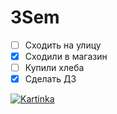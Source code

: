 # 3Sem

* [ ] Сходить на улицу
* [x] Сходили в магазин
* [ ] Купили хлеба
* [x] Сделать ДЗ

[![Kartinka](https://avatars.mds.yandex.net/i?id=ba4f6a45da04ce20eb55a44215f4e339-3333951-images-thumbs&n=13)](https://www.youtube.com/watch?v=xWAEcbEl6qk&list=PLetrafU5_F8vNT8FDuM91egmeWlcj1dUG&index=1)